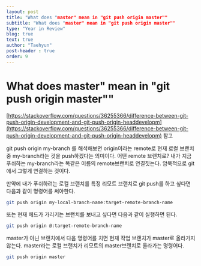 ```yaml
---
layout: post
title: "What does "master" mean in "git push origin master""
subtitle: "What does "master" mean in "git push origin master""
type: "Year in Review"
blog: true
text: true
author: "Taehyun"
post-header : true
order: 9
---
```


# What does master" mean in "git push origin master""

[https://stackoverflow.com/questions/36255366/difference-between-git-push-origin-development-and-git-push-origin-headdevelopm](https://stackoverflow.com/questions/36255366/difference-between-git-push-origin-development-and-git-push-origin-headdevelopm) 참고

git push origin my-branch 를 해석해보면 origin이라는 remote로 현재 로컬 브랜치중 my-branch라는 것을 push하겠다는 의미이다. 어떤 remote 브랜치로? 내가 지금 푸쉬하는 my-branch라는 똑같은 이름의 remote브랜치로 연결짓는다. 암묵적으로 git에서 그렇게 연결하는 것이다.

만약에 내가 푸쉬하려는 로컬 브랜치를 특정 리모트 브랜치로 git push를 하고 싶다면 다음과 같이 명령어를 써야한다.

```bash
git push origin my-local-branch-name:target-remote-branch-name
```
또는 현재 헤드가 가리키는 브랜치를 보내고 싶다면 다음과 같이 실행하면 된다.
```bash
git push origin @:target-remote-branch-name
```

master가 아닌 브랜치에서 다음 명령어를 치면 현재 작업 브랜치가 master로 올라가지 않는다.
master라는 로컬 브랜치가 리모트의 master브랜치로 올라가는 명령어다.
```bash
git push origin master
```